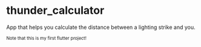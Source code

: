 # thunder_calculator

App that helps you calculate the distance between a lighting strike and you.

<sup> Note that this is my first flutter project! </sup>
